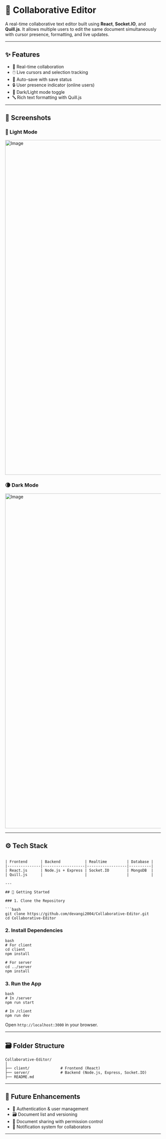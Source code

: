 # 📝 Collaborative Editor

A real-time collaborative text editor built using **React**, **Socket.IO**, and **Quill.js**. It allows multiple users to edit the same document simultaneously with cursor presence, formatting, and live updates.

---

## ✨ Features

- 👥 Real-time collaboration
- 🖱️ Live cursors and selection tracking
- 💾 Auto-save with save status
- 🔒 User presence indicator (online users)
- 🌙 Dark/Light mode toggle
- 🔤 Rich text formatting with Quill.js

---

## 📸 Screenshots

### 🔆 Light Mode
<img width="1920" height="1080" alt="Image" src="https://github.com/user-attachments/assets/cbfd37d2-69c4-4c27-aba0-9050e898cd17" />

### 🌘 Dark Mode
<img width="1920" height="1080" alt="Image" src="https://github.com/user-attachments/assets/fe851ddb-1099-4d14-bad4-a06e43051977" />


---

## ⚙️ Tech Stack
```

| Frontend      | Backend           | Realtime         | Database |
|---------------|-------------------|------------------|----------|
| React.js      | Node.js + Express | Socket.IO        | MongoDB  |
| Quill.js      |                   |                  |          |

---

## 🚀 Getting Started

### 1. Clone the Repository

```bash
git clone https://github.com/devangi2004/Collaborative-Editor.git
cd Collaborative-Editor
````

### 2. Install Dependencies

```
bash
# For client
cd client
npm install

# For server
cd ../server
npm install
```

### 3. Run the App

```
bash
# In /server
npm run start

# In /client
npm run dev
```

Open `http://localhost:3000` in your browser.

---

## 🗃️ Folder Structure

```
Collaborative-Editor/
│
├── client/              # Frontend (React)
├── server/              # Backend (Node.js, Express, Socket.IO)
├── README.md
```

---

## 🧠 Future Enhancements

* 🔐 Authentication & user management
* 🗃️ Document list and versioning
* 🔗 Document sharing with permission control
* 📨 Notification system for collaborators

---
